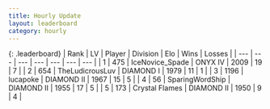 ```yaml
---
title: Hourly Update
layout: leaderboard
category: hourly
---
```


{: .leaderboard}
| Rank | LV | Player | Division | Elo | Wins | Losses |
| --- | --- | --- | --- | --- | --- | --- |
| <span data-change="5">1</span> | 475 | <span title="ID: 597289">IceNovice_Spade</span> | ONYX IV | <span data-change="134">2009</span> | <span data-change="12">19</span> | <span data-change="0">7</span> |
| <span data-change="-1">2</span> | 654 | <span title="ID: 390615">TheLudicrousLuv</span> | DIAMOND I | <span data-change="0">1979</span> | <span data-change="0">11</span> | <span data-change="0">1</span> |
| <span data-change="4">3</span> | 1196 | <span title="ID: 41925">lucapoke</span> | DIAMOND II | <span data-change="101">1967</span> | <span data-change="15">15</span> | <span data-change="3">5</span> |
| <span data-change="-1">4</span> | 56 | <span title="ID: 457815">SparingWordShip</span> | DIAMOND II | <span data-change="5">1955</span> | <span data-change="3">17</span> | <span data-change="2">5</span> |
| <span data-change="-3">5</span> | 173 | <span title="ID: 725085">Crystal Flames</span> | DIAMOND II | <span data-change="-9">1950</span> | <span data-change="4">9</span> | <span data-change="3">4</span> |